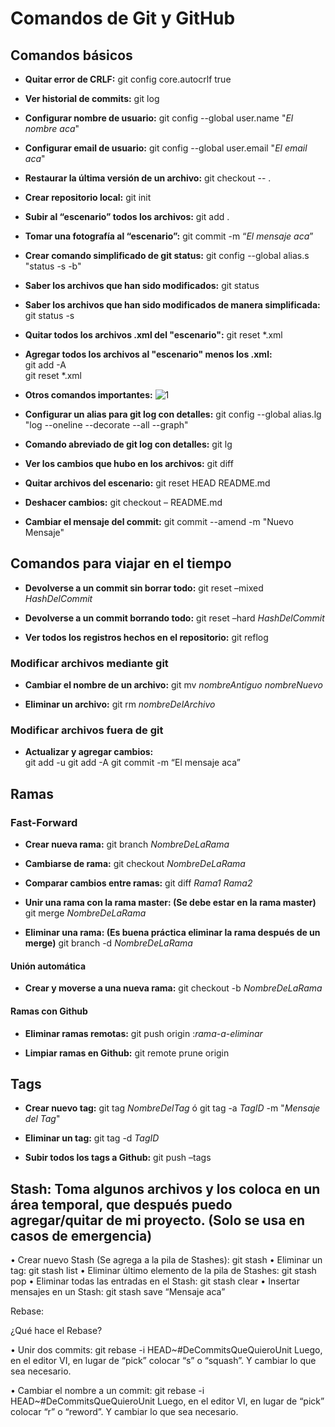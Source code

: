 # Comandos de Git y GitHub

## Comandos básicos

* **Quitar error de CRLF:** git config core.autocrlf true

* **Ver historial de commits:** git log

* **Configurar nombre de usuario:** git config --global user.name "_El nombre aca_"

* **Configurar email de usuario:** git config --global user.email "_El email aca_"

* **Restaurar la última versión de un archivo:** git checkout -- .

* **Crear repositorio local:** git init

* **Subir al “escenario” todos los archivos:** git add .

* **Tomar una fotografía al “escenario”:** git commit -m “_El mensaje aca_”

* **Crear comando simplificado de git status:** git config --global alias.s "status -s -b"

* **Saber los archivos que han sido modificados:** git status

* **Saber los archivos que han sido modificados de manera simplificada:** git status -s

* **Quitar todos los archivos .xml del "escenario":** git reset *.xml

* **Agregar todos los archivos al "escenario" menos los .xml:**  
git add -A  
git reset *.xml

* **Otros comandos importantes:** 
![1](https://github.com/sebastianfrasic/Comandos-Git-y-GitHub/blob/master/Imagenes/1.jpg)

* **Configurar un alias para git log con detalles:** git config --global alias.lg "log --oneline --decorate --all --graph"

* **Comando abreviado de git log con detalles:** git lg

* **Ver los cambios que hubo en los archivos:** git diff

* **Quitar archivos del escenario:** git reset HEAD README.md

* **Deshacer cambios:** git checkout – README.md

* **Cambiar el mensaje del commit:** git commit --amend -m "Nuevo Mensaje"

## Comandos para viajar en el tiempo

* **Devolverse a un commit sin borrar todo:** git reset –mixed _HashDelCommit_

* **Devolverse a un commit borrando todo:** git reset –hard _HashDelCommit_

* **Ver todos los registros hechos en el repositorio:** git reflog

### Modificar archivos mediante git

* **Cambiar el nombre de un archivo:** git mv _nombreAntiguo_ _nombreNuevo_

* **Eliminar un archivo:** git rm _nombreDelArchivo_

### Modificar archivos fuera de git

* **Actualizar y agregar cambios:**  
git add -u
git add -A
git commit -m “El mensaje aca”

## Ramas

### Fast-Forward

* **Crear nueva rama:** git branch _NombreDeLaRama_

* **Cambiarse de rama:** git checkout _NombreDeLaRama_

* **Comparar cambios entre ramas:** git diff _Rama1_ _Rama2_

* **Unir una rama con la rama master: (Se debe estar en la rama master)** git merge _NombreDeLaRama_

* **Eliminar una rama: (Es buena práctica eliminar la rama después de un merge)** git branch -d _NombreDeLaRama_

#### Unión automática

* **Crear y moverse a una nueva rama:** git checkout -b _NombreDeLaRama_

#### Ramas con Github

* **Eliminar ramas remotas:** git push origin :_rama-a-eliminar_

* **Limpiar ramas en Github:** git remote prune origin

## Tags

* **Crear nuevo tag:** git tag _NombreDelTag_   ó   git tag -a _TagID_ -m "_Mensaje del Tag_"

* **Eliminar un tag:** git tag -d _TagID_

* **Subir todos los tags a Github:** git push –tags

## Stash: Toma algunos archivos y los coloca en un área temporal, que después puedo agregar/quitar de mi proyecto. (Solo se usa en casos de emergencia)

•	Crear nuevo Stash (Se agrega a la pila de Stashes):
git stash 
•	Eliminar un tag:
git stash list
•	Eliminar último elemento de la pila de Stashes:
git stash pop
•	Eliminar todas las entradas en el Stash:
git stash clear
•	Insertar mensajes en un Stash:
git stash save “Mensaje aca”

 



Rebase:
 


¿Qué hace el Rebase?
 

  
 

•	Unir dos commits:
git rebase -i HEAD~#DeCommitsQueQuieroUnit
Luego, en el editor VI, en lugar de “pick” colocar “s” o “squash”. Y cambiar lo que sea necesario.

•	Cambiar el nombre a un commit:
git rebase -i HEAD~#DeCommitsQueQuieroUnit
Luego, en el editor VI, en lugar de “pick” colocar “r” o “reword”. Y cambiar lo que sea necesario.
